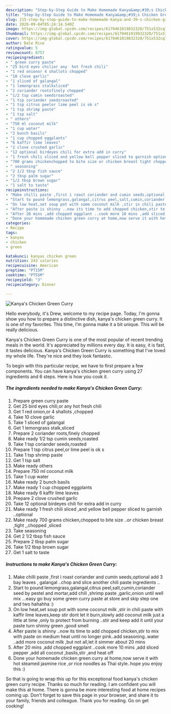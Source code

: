 ```yaml
---
description: "Step-by-Step Guide to Make Homemade Kanya&amp;#39;s Chicken Green Curry"
title: "Step-by-Step Guide to Make Homemade Kanya&amp;#39;s Chicken Green Curry"
slug: 215-step-by-step-guide-to-make-homemade-kanya-and-39-s-chicken-green-curry
date: 2020-09-04T05:24:14.540Z
image: https://img-global.cpcdn.com/recipes/6170461019832320/751x532cq70/kanyas-chicken-green-curry-recipe-main-photo.jpg
thumbnail: https://img-global.cpcdn.com/recipes/6170461019832320/751x532cq70/kanyas-chicken-green-curry-recipe-main-photo.jpg
cover: https://img-global.cpcdn.com/recipes/6170461019832320/751x532cq70/kanyas-chicken-green-curry-recipe-main-photo.jpg
author: Dale Rice
ratingvalue: 5
reviewcount: 8757
recipeingredient:
- " green curry paste"
- "25 bird eyes chilior any  hot fresh chili"
- "1 red onionor 4 shallots chopped"
- "10 clove garlic"
- "1 sliced of galangal"
- "1 lemongrass stalksliced"
- "2 coriander rootsfinely chopped"
- "1/2 tsp cumin seedsroasted"
- "1 tsp coriander seedsroasted"
- "1 tsp citrus peelor lime peel is ok s"
- "1 tsp shrimp paste"
- "1 tsp salt"
- " others"
- "750 ml coconut milk"
- "1 cup water"
- "2 bunch basils"
- "1 cup chopped eggplants"
- "6 kaffir lime leaves"
- "2 clove crushed garlic"
- "12 optional birdeyes chili for extra add in curry"
- "1 fresh chili sliced and yellow bell pepper sliced to garnish optional"
- "700 grams chickenchopped to bite size or chicken breast tight chopped sliced"
- " seasoning"
- "2 1/2 tbsp fish sauce"
- "2 tbsp palm sugar"
- "1/2 tbsp brown sugar"
- "1 salt to taste"
recipeinstructions:
- "Make chilli paste ,first i roast coriander and cumin seeds,optional add 3 bay leaves , galangal ..chop and slice another chili paste ingredients .."
- "Start to pound lemongrass,galangal,citrus peel,salt,cumin,coriander seed  by pestel and mortar,add chili ,shrimp paste ,garlic,onion until well mix ...easy go buy some green curry paste at store and skip step one and two hahahha :)"
- "On low heat,set soup pot with some coconut milk ,stir in chili paste with kaffir lime leaves,keep stir dont let it burn,slowly add coconut milk just a little at time ,only to protect from burning ..stir and keep add it until your paste turn shinny green ,good smell"
- "After paste is shinny ..now its time to add chopped chicken,stir to mix with paste on medium heat until no longer pink..add seasoning..water ..add more coconut milk ,but not all,let it simmer about 20 mins"
- "After 20 mins ,add chopped eggplant ..cook more 10 mins ,add sliced pepper ,add all coconut ,basils,stir ,and heat off"
- "Done your homemade chicken green curry at home,now serve it with hot steamed jasmine rice ,or rice noodles as Thai style..hope you enjoy this :)"
categories:
- Recipe
tags:
- kanyas
- chicken
- green

katakunci: kanyas chicken green 
nutrition: 243 calories
recipecuisine: American
preptime: "PT15M"
cooktime: "PT55M"
recipeyield: "3"
recipecategory: Dinner

---
```



![Kanya&#39;s Chicken Green Curry](https://img-global.cpcdn.com/recipes/6170461019832320/751x532cq70/kanyas-chicken-green-curry-recipe-main-photo.jpg)

Hello everybody, it's Drew, welcome to my recipe page. Today, I'm gonna show you how to prepare a distinctive dish, kanya&#39;s chicken green curry. It is one of my favorites. This time, I'm gonna make it a bit unique. This will be really delicious.



Kanya&#39;s Chicken Green Curry is one of the most popular of recent trending meals in the world. It's appreciated by millions every day. It is easy, it is fast, it tastes delicious. Kanya&#39;s Chicken Green Curry is something that I've loved my whole life. They're nice and they look fantastic.


To begin with this particular recipe, we have to first prepare a few components. You can have kanya&#39;s chicken green curry using 27 ingredients and 6 steps. Here is how you cook it.

<!--inarticleads1-->

##### The ingredients needed to make Kanya&#39;s Chicken Green Curry:

1. Prepare  green curry paste
1. Get 25 bird eyes chili,or any  hot fresh chili
1. Get 1 red onion,or 4 shallots ,chopped
1. Take 10 clove garlic
1. Take 1 sliced of galangal
1. Get 1 lemongrass stalk,sliced
1. Prepare 2 coriander roots,finely chopped
1. Make ready 1/2 tsp cumin seeds,roasted
1. Take 1 tsp coriander seeds,roasted
1. Prepare 1 tsp citrus peel,or lime peel is ok s
1. Take 1 tsp shrimp paste
1. Get 1 tsp salt
1. Make ready  others
1. Prepare 750 ml coconut milk
1. Take 1 cup water
1. Make ready 2 bunch basils
1. Make ready 1 cup chopped eggplants
1. Make ready 6 kaffir lime leaves
1. Prepare 2 clove crushed garlic
1. Take 12 optional birdeyes chili for extra add in curry
1. Make ready 1 fresh chili sliced ,and yellow bell pepper sliced to garnish ..optional
1. Make ready 700 grams chicken,chopped to bite size ..or chicken breast ,tight ,,chopped ,sliced
1. Take  seasoning
1. Get 2 1/2 tbsp fish sauce
1. Prepare 2 tbsp palm sugar
1. Take 1/2 tbsp brown sugar
1. Get 1 salt to taste




<!--inarticleads2-->

##### Instructions to make Kanya&#39;s Chicken Green Curry:

1. Make chilli paste ,first i roast coriander and cumin seeds,optional add 3 bay leaves , galangal ..chop and slice another chili paste ingredients ..
1. Start to pound lemongrass,galangal,citrus peel,salt,cumin,coriander seed  by pestel and mortar,add chili ,shrimp paste ,garlic,onion until well mix ...easy go buy some green curry paste at store and skip step one and two hahahha :)
1. On low heat,set soup pot with some coconut milk ,stir in chili paste with kaffir lime leaves,keep stir dont let it burn,slowly add coconut milk just a little at time ,only to protect from burning ..stir and keep add it until your paste turn shinny green ,good smell
1. After paste is shinny ..now its time to add chopped chicken,stir to mix with paste on medium heat until no longer pink..add seasoning..water ..add more coconut milk ,but not all,let it simmer about 20 mins
1. After 20 mins ,add chopped eggplant ..cook more 10 mins ,add sliced pepper ,add all coconut ,basils,stir ,and heat off
1. Done your homemade chicken green curry at home,now serve it with hot steamed jasmine rice ,or rice noodles as Thai style..hope you enjoy this :)




So that is going to wrap this up for this exceptional food kanya&#39;s chicken green curry recipe. Thanks so much for reading. I am confident you will make this at home. There is gonna be more interesting food at home recipes coming up. Don't forget to save this page in your browser, and share it to your family, friends and colleague. Thank you for reading. Go on get cooking!
